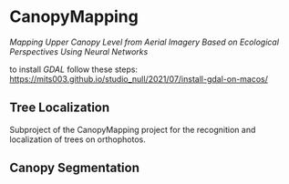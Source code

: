 # CanopyMapping
  _Mapping Upper Canopy Level from Aerial Imagery Based on Ecological Perspectives Using Neural Networks_


to install _GDAL_ follow these steps: https://mits003.github.io/studio_null/2021/07/install-gdal-on-macos/

## Tree Localization
Subproject of the CanopyMapping project for the recognition and localization of trees on orthophotos.

## Canopy Segmentation


